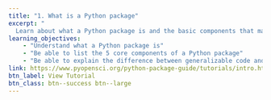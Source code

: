 ```yaml
---
title: "1. What is a Python package"
excerpt: "
  Learn about what a Python package is and the basic components that make up a Python package."
learning_objectives:
    - "Understand what a Python package is"
    - "Be able to list the 5 core components of a Python package"
    - "Be able to explain the difference between generalizable code and code that supports a specific scientific application"
link: https://www.pyopensci.org/python-package-guide/tutorials/intro.html
btn_label: View Tutorial
btn_class: btn--success btn--large
---
```

